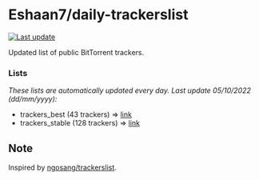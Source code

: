 
# Eshaan7/daily-trackerslist 

[![Last update](https://img.shields.io/badge/Last%20update-05/10/2022-blue.svg)](#)

Updated list of public BitTorrent trackers.

### Lists
*These lists are automatically updated every day. Last update 05/10/2022 (_dd/mm/yyyy_):*

* trackers_best (43 trackers) => [link](https://raw.githubusercontent.com/eshaan7/daily-trackerslist/master/trackers_best.txt)
* trackers_stable (128 trackers) => [link](https://raw.githubusercontent.com/eshaan7/daily-trackerslist/master/trackers_stable.txt)

## Note

Inspired by [ngosang/trackerslist](https://github.com/ngosang/trackerslist).
